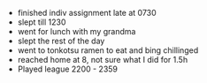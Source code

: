 - finished indiv assignment late at 0730
- slept till 1230
- went for lunch with my grandma
- slept the rest of the day
- went to tonkotsu ramen to eat and bing chillinged
- reached home at 8, not sure what I did for 1.5h
- Played league 2200 - 2359
